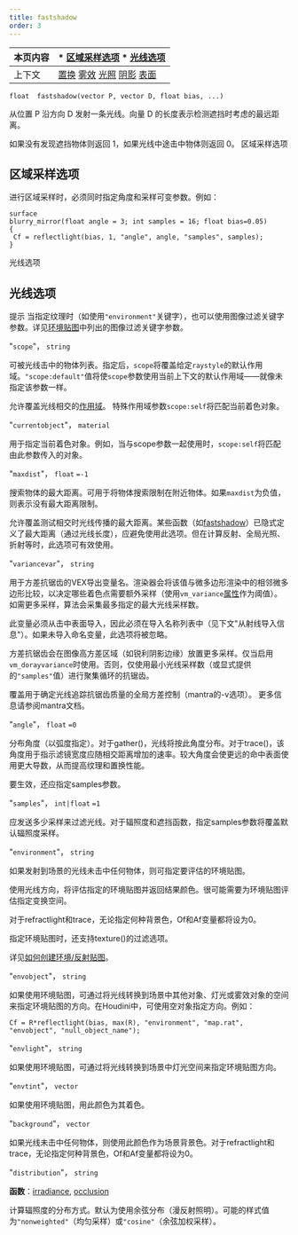 ```yaml
---
title: fastshadow
order: 3
---
```

| 本页内容 | * [区域采样选项](#area-sampling-options) * [光线选项](#ray-options) |
| --- | --- |
| 上下文 | [置换](../contexts/displace.html) [雾效](../contexts/fog.html) [光照](../contexts/light.html) [阴影](../contexts/shadow.html) [表面](../contexts/surface.html) |

`float  fastshadow(vector P, vector D, float bias, ...)`

从位置 P 沿方向 D 发射一条光线。向量 D 的长度表示检测遮挡时考虑的最远距离。

如果没有发现遮挡物体则返回 1，如果光线中途击中物体则返回 0。
区域采样选项

## 区域采样选项

进行区域采样时，必须同时指定角度和采样可变参数。例如：

```vex
surface
blurry_mirror(float angle = 3; int samples = 16; float bias=0.05)
{
 Cf = reflectlight(bias, 1, "angle", angle, "samples", samples);
}

```

光线选项

## 光线选项

提示
当指定纹理时（如使用`"environment"`关键字），也可以使用图像过滤关键字参数。详见[环境贴图](/zh-cn/houdini-vex/texturing/environment "返回环境纹理的颜色")中列出的图像过滤关键字参数。

"`scope`"，
`string`

可被光线击中的物体列表。指定后，`scope`将覆盖给定`raystyle`的默认作用域。`"scope:default"`值将使`scope`参数使用当前上下文的默认作用域——就像未指定该参数一样。

允许覆盖光线相交的[作用域](/zh-cn/houdini-vex/contexts/shading_contexts.html#scope)。
特殊作用域参数`scope:self`将匹配当前着色对象。

"`currentobject`"，
`material`

用于指定当前着色对象。例如，当与scope参数一起使用时，`scope:self`将匹配由此参数传入的对象。

"`maxdist`"，
`float`
`=-1`

搜索物体的最大距离。可用于将物体搜索限制在附近物体。如果`maxdist`为负值，则表示没有最大距离限制。

允许覆盖测试相交时光线传播的最大距离。某些函数（如[fastshadow](/zh-cn/houdini-vex/light/fastshadow "从位置P沿方向D发射光线")）已隐式定义了最大距离（通过光线长度），应避免使用此选项。但在计算反射、全局光照、折射等时，此选项可有效使用。

"`variancevar`"，
`string`

用于方差抗锯齿的VEX导出变量名。渲染器会将该值与微多边形渲染中的相邻微多边形比较，以决定哪些着色点需要额外采样（使用`vm_variance`[属性](../../props/index.html "属性允许您设置灵活强大的渲染、着色、光照和相机参数层次结构")作为阈值）。如需更多采样，算法会采集最多指定的最大光线采样数。

此变量必须从击中表面导入，因此必须在导入名称列表中（见下文"从射线导入信息"）。如果未导入命名变量，此选项将被忽略。

方差抗锯齿会在图像高方差区域（如锐利阴影边缘）放置更多采样。仅当启用`vm_dorayvariance`时使用。否则，仅使用最小光线采样数（或显式提供的`"samples"`值）进行聚集循环的抗锯齿。

覆盖用于确定光线追踪抗锯齿质量的全局方差控制（mantra的-v选项）。
更多信息请参阅mantra文档。

"`angle`"，
`float`
`=0`

分布角度（以弧度指定）。对于gather()，光线将按此角度分布。对于trace()，该角度用于指示滤镜宽度应随相交距离增加的速率。较大角度会使更远的命中表面使用更大导数，从而提高纹理和置换性能。

要生效，还应指定samples参数。

"`samples`"，
`int|float`
`=1`

应发送多少采样来过滤光线。对于辐照度和遮挡函数，指定samples参数将覆盖默认辐照度采样。

"`environment`"，
`string`

如果发射到场景的光线未击中任何物体，则可指定要评估的环境贴图。

使用光线方向，将评估指定的环境贴图并返回结果颜色。很可能需要为环境贴图评估指定变换空间。

对于refractlight和trace，无论指定何种背景色，Of和Af变量都将设为0。

指定环境贴图时，还支持texture()的过滤选项。

详见[如何创建环境/反射贴图](../../render/envmaps.html)。

"`envobject`"，
`string`

如果使用环境贴图，可通过将光线转换到场景中其他对象、灯光或雾效对象的空间来指定环境贴图的方向。在Houdini中，可使用空对象指定方向。例如：

```vex
Cf = R*reflectlight(bias, max(R), "environment", "map.rat", "envobject", "null_object_name");

```

"`envlight`"，
`string`

如果使用环境贴图，可通过将光线转换到场景中灯光空间来指定环境贴图方向。

"`envtint`"，
`vector`

如果使用环境贴图，用此颜色为其着色。

"`background`"，
`vector`

如果光线未击中任何物体，则使用此颜色作为场景背景色。对于refractlight和trace，无论指定何种背景色，Of和Af变量都将设为0。

"`distribution`"，
`string`

**函数**：[irradiance](/zh-cn/houdini-vex/shading-and-rendering/irradiance "计算点P处法线N的辐照度（全局光照）"), [occlusion](/zh-cn/houdini-vex/shading-and-rendering/occlusion "计算环境光遮蔽")

计算辐照度的分布方式。默认为使用余弦分布（漫反射照明）。可能的样式值为`"nonweighted"`（均匀采样）或`"cosine"`（余弦加权采样）。
